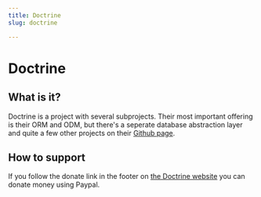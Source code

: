 ```yaml
---
title: Doctrine
slug: doctrine

---
```


# Doctrine

## What is it?

Doctrine is a project with several subprojects. Their most important offering is their ORM and ODM, but there's a seperate
database abstraction layer and quite a few other projects on their [Github page](https://github.com/doctrine). 

## How to support

If you follow the donate link in the footer on [the Doctrine website](http://www.doctrine-project.org/) you can donate money using Paypal.